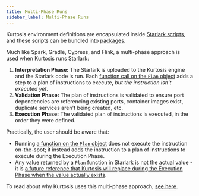```yaml
---
title: Multi-Phase Runs
sidebar_label: Multi-Phase Runs
---
```


<!-- TODO Refactor this a bit when we have a 'plan' object -->

Kurtosis environment definitions are encapsulated inside [Starlark scripts][starlark-reference], and these scripts can be bundled into [packages][packages].

Much like Spark, Gradle, Cypress, and Flink, a multi-phase approach is used when Kurtosis runs Starlark:

<!-- TODO Add a dependency phase when we do dependency resolution before interpretation? -->
1. **Interpretation Phase:** The Starlark is uploaded to the Kurtosis engine and the Starlark code is run. Each [function call on the `Plan` object][plan-starlark-reference] adds a step to a plan of instructions to execute, _but the instruction isn't executed yet_.
1. **Validation Phase:** The plan of instructions is validated to ensure port dependencies are referencing existing ports, container images exist, duplicate services aren't being created, etc.
1. **Execution Phase:** The validated plan of instructions is executed, in the order they were defined.

Practically, the user should be aware that:

- Running [a function on the `Plan` object][plan-starlark-reference] does not execute the instruction on-the-spot; it instead adds the instruction to a plan of instructions to execute during the Execution Phase.
- Any value returned by a `Plan` function in Starlark is not the actual value - it is [a future reference that Kurtosis will replace during the Execution Phase when the value actually exists][future-references-reference].

To read about why Kurtosis uses this multi-phase approach, [see here][multi-phase-runs-explanation].

<!---------------- ONLY LINKS BELOW HERE ------------------------->
[starlark-reference]: ./starlark.md
[plan-starlark-reference]: ../api-reference/starlark-reference/plan.md
[packages]: ./packages.md
[multi-phase-runs-explanation]: ../explanations/why-multi-phase-runs.md
[future-references-reference]: ./future-references.md
